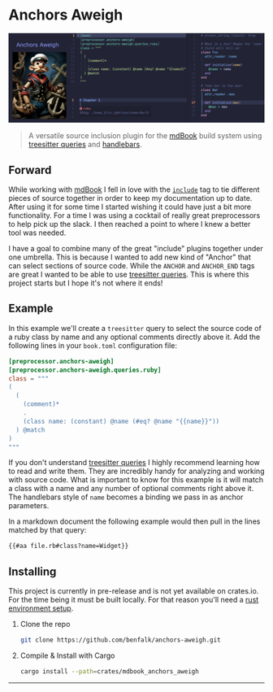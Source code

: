 # Anchors Aweigh

![Robot With Anchors](./docs/assets/mast-head.png)

> A versatile source inclusion plugin for the [mdBook]
> build system using [treesitter queries] and [handlebars].

## Forward

While working with [mdBook] I fell in love with the [`include`] tag to
tie different pieces of source together in order to keep my documentation
up to date.  After using it for some time I started wishing it could
have just a bit more functionality.  For a time I was using a cocktail
of really great preprocessors to help pick up the slack.  I then reached
a point to where I knew a better tool was needed.

I have a goal to combine many of the great "include" plugins together
under one umbrella.  This is because I wanted to add new kind of "Anchor"
that can select sections of source code.  While the `ANCHOR` and `ANCHOR_END`
tags are great I wanted to be able to use [treesitter queries].  This is
where this project starts but I hope it's not where it ends!

## Example

In this example we'll create a `treesitter` query to select the source code
of a ruby class by name and any optional comments directly above it. Add
the following lines in your `book.toml` configuration file:

```toml
[preprocessor.anchors-aweigh]
[preprocessor.anchors-aweigh.queries.ruby]
class = """
(
  (
    (comment)*
    .
    (class name: (constant) @name (#eq? @name "{{name}}"))
  ) @match
)
"""
```

If you don't understand [treesitter queries] I highly recommend learning
how to read and write them.  They are incredibly handy for analyzing
and working with source code.  What is important to know for this example
is it will match a class with a name and any number of optional comments
right above it.  The handlebars style of `name` becomes a binding we pass
in as anchor parameters.

In a markdown document the following example would then pull in the lines
matched by that query:

```markdown
{{#aa file.rb#class?name=Widget}}
```

## Installing

This project is currently in pre-release and is not yet available on
crates.io.  For the time being it must be built locally.  For that
reason you'll need a [rust environment setup].

1. Clone the repo

   ```bash
   git clone https://github.com/benfalk/anchors-aweigh.git
   ```

2. Compile & Install with Cargo

   ```bash
   cargo install --path=crates/mdbook_anchors_aweigh
   ```

---

[mdBook]: https://rust-lang.github.io/mdBook/
[treesitter queries]: https://tree-sitter.github.io/tree-sitter/using-parsers/queries/1-syntax.html
[`include`]: https://rust-lang.github.io/mdBook/format/mdbook.html#including-files
[rust environment setup]: https://rustup.rs/
[handlebars]: https://github.com/sunng87/handlebars-rust
